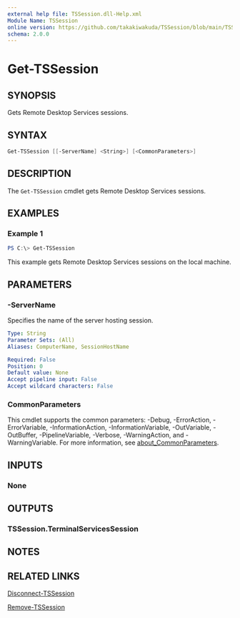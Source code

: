```yaml
---
external help file: TSSession.dll-Help.xml
Module Name: TSSession
online version: https://github.com/takakiwakuda/TSSession/blob/main/TSSession/docs/Get-TSSession.md
schema: 2.0.0
---
```


# Get-TSSession

## SYNOPSIS

Gets Remote Desktop Services sessions.

## SYNTAX

```powershell
Get-TSSession [[-ServerName] <String>] [<CommonParameters>]
```

## DESCRIPTION

The `Get-TSSession` cmdlet gets Remote Desktop Services sessions.

## EXAMPLES

### Example 1

```powershell
PS C:\> Get-TSSession
```

This example gets Remote Desktop Services sessions on the local machine.

## PARAMETERS

### -ServerName

Specifies the name of the server hosting session.

```yaml
Type: String
Parameter Sets: (All)
Aliases: ComputerName, SessionHostName

Required: False
Position: 0
Default value: None
Accept pipeline input: False
Accept wildcard characters: False
```

### CommonParameters

This cmdlet supports the common parameters: -Debug, -ErrorAction, -ErrorVariable, -InformationAction, -InformationVariable, -OutVariable, -OutBuffer, -PipelineVariable, -Verbose, -WarningAction, and -WarningVariable. For more information, see [about_CommonParameters](http://go.microsoft.com/fwlink/?LinkID=113216).

## INPUTS

### None

## OUTPUTS

### TSSession.TerminalServicesSession

## NOTES

## RELATED LINKS

[Disconnect-TSSession](https://github.com/takakiwakuda/TSSession/blob/main/TSSession/docs/Disconnect-TSSession.md)

[Remove-TSSession](https://github.com/takakiwakuda/TSSession/blob/main/TSSession/docs/Remove-TSSession.md)
